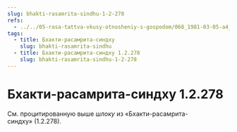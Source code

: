 ```yaml
---
slug: bhakti-rasamrita-sindhu-1-2-278
refs:
  - ../../05-rasa-tattva-vkusy-otnosheniy-s-gospodom/068_1981-03-05-a4_sridharmj_sudba_demonov_ubityh_krishnoy_i_yego_predannyh.md
tags:
  - title: Бхакти-расамрита-синдху
    slug: bhakti-rasamrita-sindhu
  - title: Бхакти-расамрита-синдху 1.2.278
    slug: bhakti-rasamrita-sindhu-1-2-278
---
```


# Бхакти-расамрита-синдху 1.2.278

См. процитированную выше *шлоку* из «Бхакти-расамрита-синдху» (1.2.278).
